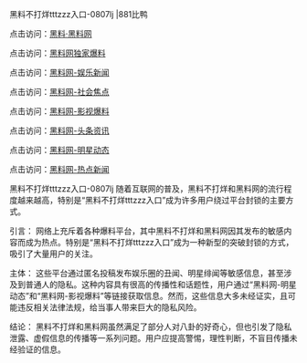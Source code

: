 黑料不打烊tttzzz入口-0807lj |881比鸭

点击访问：<a href="https://heiliaolvzlu3.pages.dev">黑料·黑料网</a>

点击访问：<a href="https://heiliaoyvnrda.pages.dev">黑料网独家爆料</a>

点击访问：<a href="https://heiliaoxrq8i9.pages.dev">黑料网-娱乐新闻</a>

点击访问：<a href="https://heiliao9wsbg3.pages.dev">黑料网-社会焦点</a>

点击访问：<a href="https://heiliaox6jgh3.pages.dev">黑料网-影视爆料</a>

点击访问：<a href="https://heiliaotlyq53.pages.dev">黑料网-头条资讯</a>

点击访问：<a href="https://heiliao3gvg9x.pages.dev">黑料网-明星动态</a>

点击访问：<a href="https://heiliaoxfe5rb.pages.dev">黑料网-热点新闻</a>

黑料不打烊tttzzz入口-0807lj
随着互联网的普及，黑料不打烊和黑料网的流行程度越来越高，特别是“黑料不打烊tttzzz入口”成为许多用户绕过平台封锁的主要方式。

引言：
网络上充斥着各种爆料平台，其中黑料不打烊和黑料网因其发布的敏感内容而成为热点。特别是“黑料不打烊tttzzz入口”成为一种新型的突破封锁的方式，吸引了大量用户的关注。

主体：
这些平台通过匿名投稿发布娱乐圈的丑闻、明星绯闻等敏感信息，甚至涉及到普通人的隐私。这种内容具有很高的传播性和话题性，用户通过“黑料网-明星动态”和“黑料网-影视爆料”等链接获取信息。然而，这些信息大多未经证实，且可能违反相关法律法规，给当事人带来巨大的隐私风险。

结论：
黑料不打烊和黑料网虽然满足了部分人对八卦的好奇心，但也引发了隐私泄露、虚假信息的传播等一系列问题。用户应提高警惕，理性判断，不盲目传播未经验证的信息。
